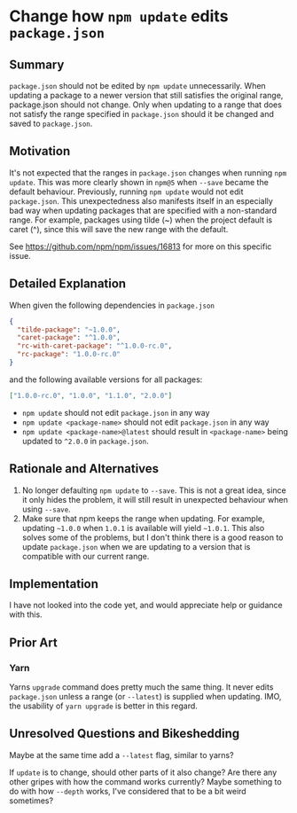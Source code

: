 # Change how `npm update` edits `package.json`

## Summary

`package.json` should not be edited by `npm update` unnecessarily. When updating a package to a newer version that still satisfies the original range, package.json should not change. Only when updating to a range that does not satisfy the range specified in `package.json` should it be changed and saved to `package.json`.

## Motivation

It's not expected that the ranges in `package.json` changes when running `npm update`. This was more clearly shown in `npm@5` when `--save` became the default behaviour. Previously, running `npm update` would not edit `package.json`. This unexpectedness also manifests itself in an especially bad way when updating packages that are specified with a non-standard range. For example, packages using tilde (~) when the project default is caret (^), since this will save the new range with the default.

See https://github.com/npm/npm/issues/16813 for more on this specific issue.

## Detailed Explanation

When given the following dependencies in `package.json`

```json
{
  "tilde-package": "~1.0.0",
  "caret-package": "^1.0.0",
  "rc-with-caret-package": "^1.0.0-rc.0",
  "rc-package": "1.0.0-rc.0"
}
```

and the following available versions for all packages:

```json
["1.0.0-rc.0", "1.0.0", "1.1.0", "2.0.0"]
```

- `npm update` should not edit `package.json` in any way
- `npm update <package-name>` should not edit `package.json` in any way
- `npm update <package-name>@latest` should result in `<package-name>` being updated to `^2.0.0` in `package.json`.

## Rationale and Alternatives

1.  No longer defaulting `npm update` to `--save`. This is not a great idea, since it only hides the problem, it will still result in unexpected behaviour when using `--save`.
2.  Make sure that npm keeps the range when updating. For example, updating `~1.0.0` when `1.0.1` is available will yield `~1.0.1`. This also solves some of the problems, but I don't think there is a good reason to update `package.json` when we are updating to a version that is compatible with our current range.

## Implementation

I have not looked into the code yet, and would appreciate help or guidance with this.

<!--
Give a high-level overview of implementation requirements and concerns. Be specific about areas of code that need to change, and what their potential effects are. Discuss which repositories and sub-components will be affected, and what its overall code effect might be.

THIS SECTION IS REQUIRED FOR RATIFICATION -- you can skip it if you don't know the technical details when first submitting the proposal, but it must be there before it's accepted
-->

## Prior Art

### Yarn

Yarns `upgrade` command does pretty much the same thing. It never edits `package.json` unless a range (or `--latest`) is supplied when updating. IMO, the usability of `yarn upgrade` is better in this regard.

## Unresolved Questions and Bikeshedding

Maybe at the same time add a `--latest` flag, similar to yarns?

If `update` is to change, should other parts of it also change? Are there any other gripes with how the command works currently? Maybe something to do with how `--depth` works, I've considered that to be a bit weird sometimes?
